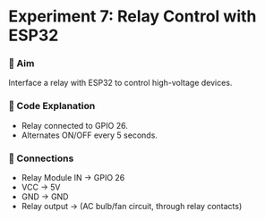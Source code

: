 # Experiment 7: Relay Control with ESP32  

### 🎯 Aim  
Interface a relay with ESP32 to control high-voltage devices.  

### 📜 Code Explanation  
- Relay connected to GPIO 26.  
- Alternates ON/OFF every 5 seconds.  

### 🔌 Connections  
- Relay Module IN → GPIO 26  
- VCC → 5V  
- GND → GND  
- Relay output → (AC bulb/fan circuit, through relay contacts)  
